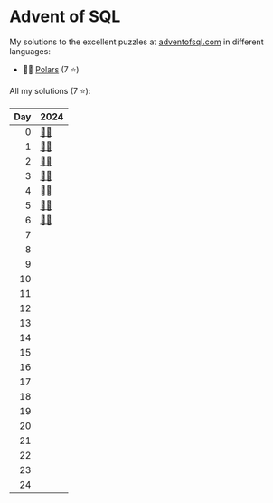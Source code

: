 # Advent of SQL

My solutions to the excellent puzzles at [adventofsql.com](http://adventofsql.com/) in different languages:

- 🐻‍❄️ [Polars](polars/) (7 ⭐)

All my solutions (7 ⭐):

|   Day | 2024                                                      |
|------:|:----------------------------------------------------------|
|     0 | [🐻‍❄️](polars/2024/00_the_great_christmas_analytics_crisis) |
|     1 | [🐻‍❄️](polars/2024/01_santas_gift_list_parser)              |
|     2 | [🐻‍❄️](polars/2024/02_santas_jumbled_letters)               |
|     3 | [🐻‍❄️](polars/2024/03_the_greatest_christmas_dinner_ever)   |
|     4 | [🐻‍❄️](polars/2024/04_the_great_toy_tag_migration)          |
|     5 | [🐻‍❄️](polars/2024/05_santas_production_dashboard)          |
|     6 | [🐻‍❄️](polars/2024/06_making_presents_fairer)               |
|     7 |                                                           |
|     8 |                                                           |
|     9 |                                                           |
|    10 |                                                           |
|    11 |                                                           |
|    12 |                                                           |
|    13 |                                                           |
|    14 |                                                           |
|    15 |                                                           |
|    16 |                                                           |
|    17 |                                                           |
|    18 |                                                           |
|    19 |                                                           |
|    20 |                                                           |
|    21 |                                                           |
|    22 |                                                           |
|    23 |                                                           |
|    24 |                                                           |

